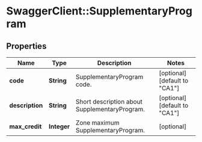 # SwaggerClient::SupplementaryProgram

## Properties
Name | Type | Description | Notes
------------ | ------------- | ------------- | -------------
**code** | **String** | SupplementaryProgram code. | [optional] [default to &quot;CA1&quot;]
**description** | **String** | Short description about SupplementaryProgram. | [optional] [default to &quot;CA1&quot;]
**max_credit** | **Integer** | Zone maximum SupplementaryProgram. | [optional] 



